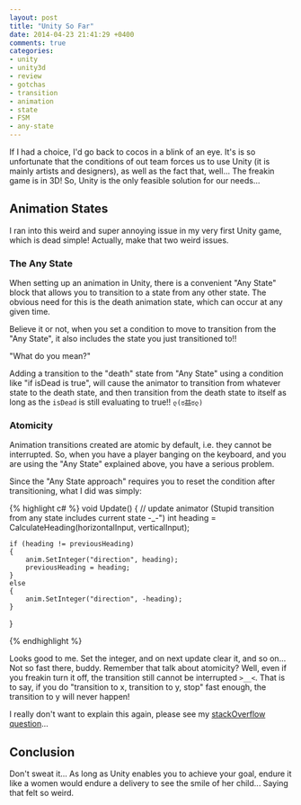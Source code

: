 ```yaml
---
layout: post
title: "Unity So Far"
date: 2014-04-23 21:41:29 +0400
comments: true
categories: 
- unity
- unity3d
- review
- gotchas
- transition
- animation
- state
- FSM
- any-state
---
```


If I had a choice, I'd go back to cocos in a blink of an eye. It's is so unfortunate that the conditions of out team forces us to use Unity (it is mainly artists and designers), as well as the fact that, well... The freakin game is in 3D! So, Unity is the only feasible solution for our needs...

## Animation States

I ran into this weird and super annoying issue in my very first Unity game, which is dead simple! Actually, make that two weird issues.

### The Any State

When setting up an animation in Unity, there is a convenient "Any State" block that allows you to transition to a state from any other state. The obvious need for this is the death animation state, which can occur at any given time.

Believe it or not, when you set a condition to move to transition from the "Any State", it also includes the state you just transitioned to!!

"What do you mean?"

Adding a transition to the "death" state from "Any State" using a condition like "if isDead is true", will cause the animator to transition from whatever state to the death state, and then transition from the death state to itself as long as the `isDead` is still evaluating to true!! `ლ(ಠ益ಠლ)`

### Atomicity

Animation transitions created are atomic by default, i.e. they cannot be interrupted. So, when you have a player banging on the keyboard, and you are using the "Any State" explained above, you have a serious problem.

Since the "Any State approach" requires you to reset the condition after transitioning, what I did was simply:

{% highlight c# %}
void Update()
{
    // update animator (Stupid transition from any state includes current state -_-")
    int heading = CalculateHeading(horizontalInput, verticalInput);

    if (heading != previousHeading)
    {
        anim.SetInteger("direction", heading);
        previousHeading = heading;
    }
    else
    {
        anim.SetInteger("direction", -heading);
    }
}

{% endhighlight %}

Looks good to me. Set the integer, and on next update clear it, and so on... Not so fast there, buddy. Remember that talk about atomicity? Well, even if you freakin turn it off, the transition still cannot be interrupted `>__<`. That is to say, if you do "transition to x, transition to y, stop" fast enough, the transition to y will never happen!

I really don't want to explain this again, please see my [stackOverflow question](http://stackoverflow.com/questions/23237292/unity3d-when-are-transition-conditions-evaluated)...

## Conclusion

Don't sweat it... As long as Unity enables you to achieve your goal, endure it like a women would endure a delivery to see the smile of her child... Saying that felt so weird.
